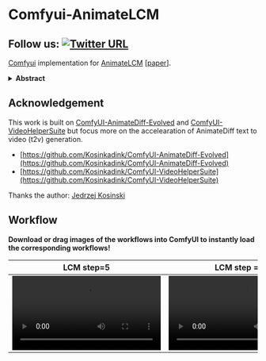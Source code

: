 # Comfyui-AnimateLCM

## Follow us: [![Twitter URL](https://img.shields.io/twitter/url/https/twitter.com/dezi_labs.svg?style=social&label=Follow%20%40Dezi%20AI)](https://twitter.com/dezi_labs)



[Comfyui](https://github.com/comfyanonymous/ComfyUI) implementation for [AnimateLCM](https://animatelcm.github.io/) [[paper](https://arxiv.org/abs/2402.00769)].




<details>
<summary><b>Abstract</b></summary>
Video diffusion models has been gaining increasing attention for its ability to produce videos that are both coherent and of high fidelity. However, the iterative denoising process makes it computationally intensive and time-consuming, thus limiting its applications. Inspired by the Consistency Model (CM) that distills pretrained image diffusion models to accelerate the sampling with minimal steps and its successful extension Latent Consistency Model (LCM) on conditional image generation, we propose AnimateLCM, allowing for high-fidelity video generation within minimal steps. Instead of directly conducting consistency learning on the raw video dataset, we propose a decoupled consistency learning strategy that decouples the distillation of image generation priors and motion generation priors, which improves the training efficiency and enhance the generation visual quality. Additionally, to enable the combination of plug-and-play adapters in stable diffusion community to achieve various functions (e.g., ControlNet for controllable generation). we propose an efficient strategy to adapt existing adapters to our distilled text-conditioned video consistency model or train adapters from scratch without harming the sampling speed. We validate the proposed strategy in image-conditioned video generation and layout-conditioned video generation, all achieving top-performing results. Experimental results validate the effectiveness of our proposed method. Code and weights will be made public. More details are available at this https URL.
</details>

## Acknowledgement

This work is built on [ComfyUI-AnimateDiff-Evolved](https://github.com/Kosinkadink/ComfyUI-AnimateDiff-Evolved) and [ComfyUI-VideoHelperSuite](https://github.com/Kosinkadink/ComfyUI-VideoHelperSuite) but focus more on the accelearation of AnimateDiff text to video (t2v) generation.

- [https://github.com/Kosinkadink/ComfyUI-AnimateDiff-Evolved](https://github.com/Kosinkadink/ComfyUI-AnimateDiff-Evolved)
- [https://github.com/Kosinkadink/ComfyUI-VideoHelperSuite](https://github.com/Kosinkadink/ComfyUI-VideoHelperSuite)

Thanks the author: [Jedrzej Kosinski](https://github.com/Kosinkadink)

## Workflow

<b>Download or drag images of the workflows into ComfyUI to instantly load the corresponding workflows!</b>


| LCM step=5                                                   | LCM step = 10                                                |  LCM step = 20    |
| ------------------------------------------------------------ | ------------------------------------------------------------ | ---- |
| <video src="https://github.com/dezi-ai/ComfyUI-AnimateLCM/raw/main/workflows/videos/069c6cf5-103f-4f5d-ab3c-8d1d6977727e/069c6cf5-103f-4f5d-ab3c-8d1d6977727e-step10_00001.mp4"> | <video src="./workflows/videos/069c6cf5-103f-4f5d-ab3c-8d1d6977727e/069c6cf5-103f-4f5d-ab3c-8d1d6977727e-step10_00001.mp4"> |   <video src="./workflows/videos/069c6cf5-103f-4f5d-ab3c-8d1d6977727e/069c6cf5-103f-4f5d-ab3c-8d1d6977727e-step5_00001.mp4">    |
